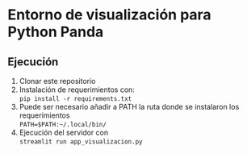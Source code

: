 # Entorno de visualización para Python Panda

## Ejecución
1) Clonar este repositorio
2) Instalación de requerimientos con: <br> ```pip install -r requirements.txt``` <br>
3) Puede ser necesario añadir a PATH la ruta donde se instalaron los requerimientos <br> ```PATH=$PATH:~/.local/bin/``` <br>
4) Ejecución del servidor con <br> ```streamlit run app_visualizacion.py```

